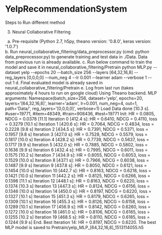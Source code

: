 # YelpRecommendationSystem
Steps to Run different method 

3. Neural Collaborative Filtering

   a. Pre-requisite (Python 2.7, h5py, theano version: '0.8.0', keras version: '1.0.7')  
   b. Run neural_collaborative_filtering/data_preprocessor.py (cmd: python data_preprocessor.py) to generate training and test 
      data in ./Data. Data from previous run is already available. 
   c. Run below command to train the model and save it in neural_collaborative_filtering/Pretrain
      python MLP.py --dataset yelp --epochs 20 --batch_size 256 --layers [64,32,16,8] --reg_layers [0,0,0,0] --num_neg 4
      --lr 0.001 --learner adam --verbose 1 --out 1
   d. Final evaluated model is already saved in neural_collaborative_filtering/Pretrain
   e. Log from last run (takes approximately 4 hours to run on google cloud)
      Using Theano backend.
      MLP arguments: Namespace(batch_size=256, dataset='yelp', epochs=20, layers='[64,32,16,8]', learner='adam', lr=0.001,  num_neg=4,         out=1, path='Data/', reg_layers='[0,0,0,0]', verbose=1)
      Load Data done [10.3 s]. #user=19771, #item=48349, #train=908436, #test=19771
      Init: HR = 0.0805, NDCG = 0.0378 [11.1]
      Iteration 0 [412.4 s]: HR = 0.6410, NDCG = 0.4110, loss = 0.3279 [10.1 s]
      Iteration 1 [420.6 s]: HR = 0.7064, NDCG = 0.4834, loss = 0.2228 [9.8 s]
      Iteration 2 [434.5 s]: HR = 0.7391, NDCG = 0.5371, loss = 0.1957 [9.8 s]
      Iteration 3 [427.0 s]: HR = 0.7528, NDCG = 0.5579, loss = 0.1817 [10.0 s]
      Iteration 4 [428.2 s]: HR = 0.7739, NDCG = 0.5637, loss = 0.1717 [9.9 s]
      Iteration 5 [432.0 s]: HR = 0.7885, NDCG = 0.5802, loss = 0.1636 [9.9 s]
      Iteration 6 [432.4 s]: HR = 0.7995, NDCG = 0.6011, loss = 0.1575 [10.2 s]
      Iteration 7 [434.9 s]: HR = 0.8055, NDCG = 0.6053, loss = 0.1529 [10.0 s]
      Iteration 8 [437.1 s]: HR = 0.7966, NDCG = 0.6038, loss = 0.1487 [9.9 s]
      Iteration 9 [437.8 s]: HR = 0.8050, NDCG = 0.6121, loss = 0.1454 [10.0 s]
      Iteration 10 [442.7 s]: HR = 0.8163, NDCG = 0.6218, loss = 0.1421 [10.0 s]
      Iteration 11 [442.2 s]: HR = 0.8125, NDCG = 0.6266, loss = 0.1398 [11.1 s]
      Iteration 12 [448.1 s]: HR = 0.8163, NDCG = 0.6220, loss = 0.1374 [10.3 s]
      Iteration 13 [447.3 s]: HR = 0.8124, NDCG = 0.6156, loss = 0.1346 [10.0 s]
      Iteration 14 [450.0 s]: HR = 0.8197, NDCG = 0.6220, loss = 0.1327 [10.1 s]
      Iteration 15 [451.3 s]: HR = 0.8179, NDCG = 0.6265, loss = 0.1309 [10.1 s]
      Iteration 16 [455.3 s]: HR = 0.8126, NDCG = 0.6158, loss = 0.1289 [10.1 s]
      Iteration 17 [456.9 s]: HR = 0.8142, NDCG = 0.6260, loss = 0.1272 [10.0 s]
      Iteration 18 [461.0 s]: HR = 0.8106, NDCG = 0.6165, loss = 0.1255 [10.2 s]
      Iteration 19 [468.5 s]: HR = 0.8110, NDCG = 0.6185, loss = 0.1244 [9.9 s]
      End. Best Iteration 14:  HR = 0.8197, NDCG = 0.6220.
      The best MLP model is saved to Pretrain/yelp_MLP_[64,32,16,8]_1513114055.h5

